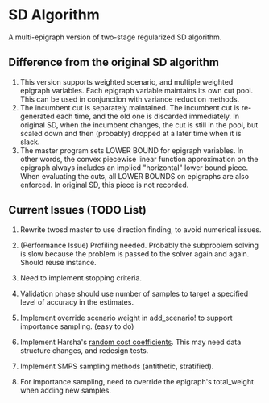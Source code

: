 # SD Algorithm

A multi-epigraph version of two-stage regularized SD algorithm.

## Difference from the original SD algorithm

1. This version supports weighted scenario, and multiple weighted epigraph variables. Each epigraph variable maintains its own cut pool. This can be used in conjunction with variance reduction methods.
2. The incumbent cut is separately maintained. The incumbent cut is re-generated each time, and the old one is discarded immediately. In original SD, when the incumbent changes, the cut is still in the pool, but scaled down and then (probably) dropped at a later time when it is slack.
3. The master program sets LOWER BOUND for epigraph variables. In other words, the convex piecewise linear function approximation on the epigraph always includes an implied "horizontal" lower bound piece. When evaluating the cuts, all LOWER BOUNDS on epigraphs are also enforced. In original SD, this piece is not recorded.

## Current Issues (TODO List)

1. Rewrite twosd master to use direction finding, to avoid numerical issues.

2. (Performance Issue) Profiling needed. Probably the subproblem solving is slow because
the problem is passed to the solver again and again. Should reuse instance.

3. Need to implement stopping criteria.

4. Validation phase should use number of samples to target a specified level of accuracy
in the estimates.

5. Implement override scenario weight in add_scenario! to support importance sampling. (easy to do)

6. Implement Harsha's [random cost coefficients](https://doi.org/10.1287/ijoc.2019.0929).
This may need data structure changes, and redesign tests.

7. Implement SMPS sampling methods (antithetic, stratified).

8. For importance sampling, need to override the epigraph's total_weight when adding new samples.